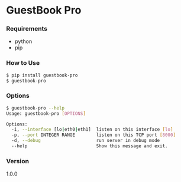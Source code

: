 # GuestBook Pro

### Requirements
  - python
  - pip

### How to Use
```sh
$ pip install guestbook-pro
$ guestbook-pro
```

### Options
```sh
$ guestbook-pro --help
Usage: guestbook-pro [OPTIONS]

Options:
  -i, --interface [lo|eth0|eth1]  listen on this interface [lo]
  -p, --port INTEGER RANGE        listen on this TCP port [8000]
  -d, --debug                     run server in debug mode
  --help                          Show this message and exit.
```

### Version
1.0.0
